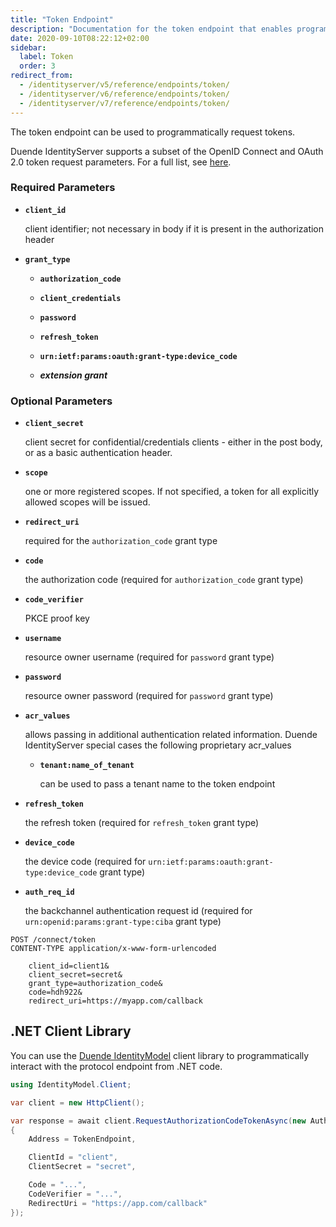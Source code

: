 ```yaml
---
title: "Token Endpoint"
description: "Documentation for the token endpoint that enables programmatic token requests using various grant types and parameters in Duende IdentityServer."
date: 2020-09-10T08:22:12+02:00
sidebar:
  label: Token
  order: 3
redirect_from:
  - /identityserver/v5/reference/endpoints/token/
  - /identityserver/v6/reference/endpoints/token/
  - /identityserver/v7/reference/endpoints/token/
---
```


The token endpoint can be used to programmatically request tokens.

Duende IdentityServer supports a subset of the OpenID Connect and OAuth 2.0 token request parameters. For a full list,
see [here](https://openid.net/specs/openid-connect-core-1_0.html#tokenrequest).

### Required Parameters

* **`client_id`**

  client identifier; not necessary in body if it is present in the authorization header

* **`grant_type`**

    * **`authorization_code`**

    * **`client_credentials`**

    * **`password`**

    * **`refresh_token`**

    * **`urn:ietf:params:oauth:grant-type:device_code`**

    * ***extension grant***

### Optional Parameters

* **`client_secret`**

  client secret for confidential/credentials clients - either in the post body, or as a basic authentication header.

* **`scope`**

  one or more registered scopes. If not specified, a token for all explicitly allowed scopes will be issued.

* **`redirect_uri`**

  required for the `authorization_code` grant type

* **`code`**

  the authorization code (required for `authorization_code` grant type)

* **`code_verifier`**

  PKCE proof key

* **`username`**

  resource owner username (required for `password` grant type)

* **`password`**

  resource owner password (required for `password` grant type)

* **`acr_values`**

  allows passing in additional authentication related information. Duende IdentityServer special cases the following
  proprietary acr_values

    * **`tenant:name_of_tenant`**

      can be used to pass a tenant name to the token endpoint

* **`refresh_token`**

  the refresh token (required for `refresh_token` grant type)

* **`device_code`**

  the device code (required for `urn:ietf:params:oauth:grant-type:device_code` grant type)

* **`auth_req_id`**

  the backchannel authentication request id (required for `urn:openid:params:grant-type:ciba` grant type)

```text
POST /connect/token
CONTENT-TYPE application/x-www-form-urlencoded

    client_id=client1&
    client_secret=secret&
    grant_type=authorization_code&
    code=hdh922&
    redirect_uri=https://myapp.com/callback
```

## .NET Client Library

You can use the [Duende IdentityModel](../../../identitymodel) client library to programmatically interact with
the protocol endpoint from .NET code.

```cs
using IdentityModel.Client;

var client = new HttpClient();

var response = await client.RequestAuthorizationCodeTokenAsync(new AuthorizationCodeTokenRequest
{
    Address = TokenEndpoint,

    ClientId = "client",
    ClientSecret = "secret",

    Code = "...",
    CodeVerifier = "...",
    RedirectUri = "https://app.com/callback"
});
```
